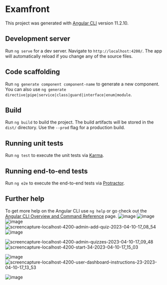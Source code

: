 # Examfront

This project was generated with [Angular CLI](https://github.com/angular/angular-cli) version 11.2.10.

## Development server

Run `ng serve` for a dev server. Navigate to `http://localhost:4200/`. The app will automatically reload if you change any of the source files.

## Code scaffolding

Run `ng generate component component-name` to generate a new component. You can also use `ng generate directive|pipe|service|class|guard|interface|enum|module`.

## Build

Run `ng build` to build the project. The build artifacts will be stored in the `dist/` directory. Use the `--prod` flag for a production build.

## Running unit tests

Run `ng test` to execute the unit tests via [Karma](https://karma-runner.github.io).

## Running end-to-end tests

Run `ng e2e` to execute the end-to-end tests via [Protractor](http://www.protractortest.org/).

## Further help

To get more help on the Angular CLI use `ng help` or go check out the [Angular CLI Overview and Command Reference](https://angular.io/cli) page.
![image](https://user-images.githubusercontent.com/72755430/230922128-dbdb2dbe-e33e-4517-9762-543d3ea95e00.png)
![image](https://user-images.githubusercontent.com/72755430/230923102-7edba58f-9afd-4c6e-8220-45e5126205fb.png)
![image](https://user-images.githubusercontent.com/72755430/230923171-63bd7875-2100-4291-b7cf-651a36e1dddf.png)
![screencapture-localhost-4200-admin-add-quiz-2023-04-10-17_08_54](https://user-images.githubusercontent.com/72755430/230923644-2ed82b6a-0823-48b4-9aa5-28c334918ab7.png)
![image](https://user-images.githubusercontent.com/72755430/230925935-a71235ef-c9d4-43cb-87ad-82568d01f7e7.png)

![screencapture-localhost-4200-admin-quizzes-2023-04-10-17_09_48](https://user-images.githubusercontent.com/72755430/230923758-362b4f66-0979-4598-8e45-c31ae83d4a52.png)![screencapture-localhost-4200-start-34-2023-04-10-17_15_03](https://user-images.githubusercontent.com/72755430/230924792-d4468fb5-0b5a-4362-862c-b35136ffc650.png)

![image](https://user-images.githubusercontent.com/72755430/230924125-d153ffe2-23d4-49d9-aaea-5a89b57895cb.png)
![screencapture-localhost-4200-user-dashboard-instructions-23-2023-04-10-17_13_53](https://user-images.githubusercontent.com/72755430/230924620-bf5aad3e-45b1-4f11-9dac-58fd7a8c2ff4.png)




![image](https://user-images.githubusercontent.com/72755430/230925157-ce2bbaa8-8cc8-4840-97e4-de6c4b93d650.png)

